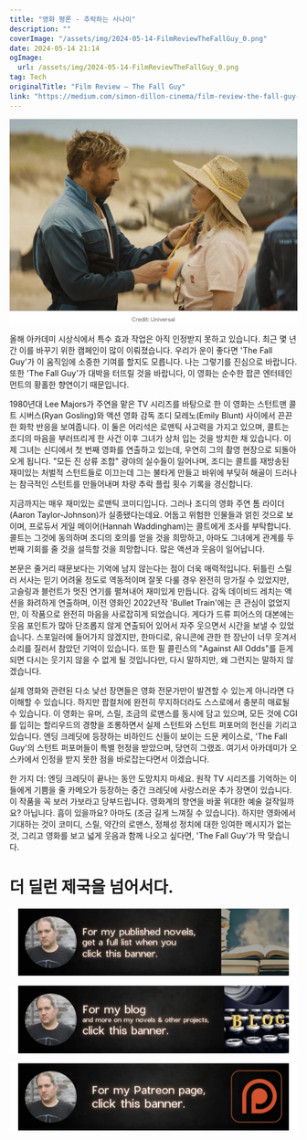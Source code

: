 ```yaml
---
title: "영화 평론 - 추락하는 사나이"
description: ""
coverImage: "/assets/img/2024-05-14-FilmReviewTheFallGuy_0.png"
date: 2024-05-14 21:14
ogImage:
  url: /assets/img/2024-05-14-FilmReviewTheFallGuy_0.png
tag: Tech
originalTitle: "Film Review — The Fall Guy"
link: "https://medium.com/simon-dillon-cinema/film-review-the-fall-guy-4128c954aea4"
---
```


![Fall Guy Film](/assets/img/2024-05-14-FilmReviewTheFallGuy_0.png)

올해 아카데미 시상식에서 특수 효과 작업은 아직 인정받지 못하고 있습니다. 최근 몇 년간 이를 바꾸기 위한 캠페인이 많이 이뤄졌습니다. 우리가 운이 좋다면 'The Fall Guy'가 이 움직임에 소중한 기여를 할지도 모릅니다. 나는 그렇기를 진심으로 바랍니다. 또한 'The Fall Guy'가 대박을 터뜨릴 것을 바랍니다, 이 영화는 순수한 팝콘 엔터테인먼트의 황홀한 향연이기 때문입니다.

1980년대 Lee Majors가 주연을 맡은 TV 시리즈를 바탕으로 한 이 영화는 스턴트맨 콜트 시버스(Ryan Gosling)와 액션 영화 감독 조디 모레노(Emily Blunt) 사이에서 끈끈한 화학 반응을 보여줍니다. 이 둘은 어리석은 로맨틱 사고력을 가지고 있으며, 콜트는 조디의 마음을 부러뜨리게 한 사건 이후 그녀가 상처 입는 것을 방치한 채 있습니다. 이제 그녀는 신디에서 첫 번째 영화를 연출하고 있는데, 우연히 그의 촬영 현장으로 되돌아오게 됩니다. "모든 진 상류 조합" 광야의 실수들이 일어나며, 조디는 콜트를 재방송된 재미있는 처벌적 스턴트들로 이끄는데 그는 불타게 만들고 바위에 부딪혀 해골이 드러나는 참극적인 스턴트를 만들어내며 차량 추락 플립 횟수 기록을 경신합니다.

지금까지는 매우 재미있는 로맨틱 코미디입니다. 그러나 조디의 영화 주연 톰 라이더(Aaron Taylor-Johnson)가 실종됐다는데요. 어둡고 위험한 인물들과 얽힌 것으로 보이며, 프로듀서 게일 메이어(Hannah Waddingham)는 콜트에게 조사를 부탁합니다. 콜트는 그것에 동의하며 조디의 호의를 얻을 것을 희망하고, 아마도 그녀에게 관계를 두 번째 기회를 줄 것을 설득할 것을 희망합니다. 많은 액션과 웃음이 일어납니다.

본문은 줄거리 때문보다는 기억에 남지 않는다는 점이 더욱 매력적입니다. 뒤틀린 스릴러 서사는 믿기 어려울 정도로 역동적이며 잘못 다룰 경우 완전히 망가질 수 있었지만, 고슬링과 블런트가 멋진 연기를 펼쳐내어 재미있게 만듭니다. 감독 데이비드 레치는 액션을 화려하게 연출하며, 이전 영화인 2022년작 'Bullet Train'에는 큰 관심이 없었지만, 이 작품으로 완전히 마음을 사로잡히게 되었습니다. 게다가 드류 피어스의 대본에는 웃음 포인트가 많아 단조롭지 않게 연출되어 있어서 자주 웃으면서 시간을 보낼 수 있었습니다. 스포일러에 들어가지 않겠지만, 한마디로, 유니콘에 관한 한 장난이 너무 웃겨서 소리를 질러서 참았던 기억이 있습니다. 또한 필 콜린스의 "Against All Odds"를 듣게 되면 다시는 웃기지 않을 수 없게 될 것입니다만, 다시 말하지만, 왜 그런지는 말하지 않겠습니다.

실제 영화와 관련된 다소 낮선 장면들은 영화 전문가만이 발견할 수 있는게 아니라면 다 이해할 수 있습니다. 하지만 팝컬처에 완전히 무지하더라도 스스로에서 충분히 매료될 수 있습니다. 이 영화는 유머, 스릴, 조금의 로맨스를 동시에 담고 있으며, 모든 것에 CGI를 입히는 할리우드의 경향을 조롱하면서 실제 스턴트와 스턴트 퍼포머의 헌신을 기리고 있습니다. 엔딩 크레딧에 등장하는 비하인드 신들이 보이는 드문 케이스로, 'The Fall Guy'의 스턴트 퍼포머들이 특별 헌정을 받았으며, 당연히 그랬죠. 여기서 아카데미가 오스카에서 인정을 받지 못한 점을 바로잡는다면서 이겠습니다.

한 가지 더: 엔딩 크레딧이 끝나는 동안 도망치지 마세요. 원작 TV 시리즈를 기억하는 이들에게 기쁨을 줄 카메오가 등장하는 중간 크레딧에 사랑스러운 추가 장면이 있습니다. 이 작품을 꼭 보러 가보라고 당부드립니다. 영화계의 향연을 바꿀 위대한 예술 걸작일까요? 아닙니다. 흠이 있을까요? 아마도 (조금 길게 느껴질 수 있습니다). 하지만 영화에서 기대하는 것이 코미디, 스릴, 약간의 로맨스, 정체성 정치에 대한 잉여한 메시지가 없는 것, 그리고 영화를 보고 넓게 웃음과 함께 나오고 싶다면, 'The Fall Guy'가 딱 맞습니다.

# 더 딜런 제국을 넘어서다.

![Screenshot 1](/assets/img/2024-05-14-FilmReviewTheFallGuy_1.png)

![Screenshot 2](/assets/img/2024-05-14-FilmReviewTheFallGuy_2.png)

![Screenshot 3](/assets/img/2024-05-14-FilmReviewTheFallGuy_3.png)
